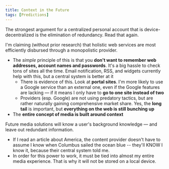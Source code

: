 ```yaml
---
title: Context in the Future
tags: [Predictions]
--- 
```


The strongest argument for a centralized personal account that is device-decentralized is the elimination of redundancy. Read that again.

I'm claiming (without prior research) that holistic web services are most efficiently disbursed through a monopolistic provider. 

  * The _simple_ principle of this is that you **don't want to remember web addresses, account names and passwords**. It's a big hassle to check tons of sites all the time. Email notification, RSS, and widgets currently help with this, but a central system is better at it
    * There is evidence of this. Look at **portal sites**. I'm more likely to use a Google service than an external one, even if the Google features are lacking — if it means I only have to **go to one site instead of two**
    * Providers (esp. Google) are not using predatory tactics, but are rather naturally gaining comprehensive market share. Yes, the **long tail** is important, but **everything on the web is still bunching up**
  * The **entire concept of media is built around context**

Future media solutions will know a user's background knowledge — and leave out redundant information.

  * If I read an article about America, the content provider doesn't have to assume I know when Columbus sailed the ocean blue -- they'll KNOW I know it, because their central system told me.
  * In order for this power to work, it must be tied into almost my entire media experience. That is why it will not be stored on a local device.